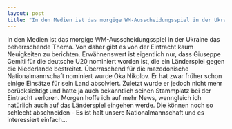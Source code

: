 ```yaml
---
layout: post
title: "In den Medien ist das morgige WM-Ausscheidungsspiel in der Ukraine das beherrschende Thema."
---
```


In den Medien ist das morgige WM-Ausscheidungsspiel in der Ukraine das beherrschende Thema. Von daher gibt es von der Eintracht kaum Neuigkeiten zu berichten. Erwähnenswert ist eigentlich nur, dass Giuseppe Gemiti für die deutsche U20 nominiert worden ist, die ein Länderspiel gegen die Niederlande bestreitet. Überraschend für die mazedonische Nationalmannschaft nominiert wurde Oka Nikolov. Er hat zwar früher schon einige Einsätze für sein Land absolviert. Zuletzt wurde er jedoch nicht mehr berücksichtigt und hatte ja auch bekanntlich seinen Stammplatz bei der Eintracht verloren. Morgen hoffe ich auf mehr News, wenngleich ich natürlich auch auf das Länderspiel eingehen werde. Die können noch so schlecht abschneiden - Es ist halt unsere Nationalmannschaft und es interessiert einfach...
